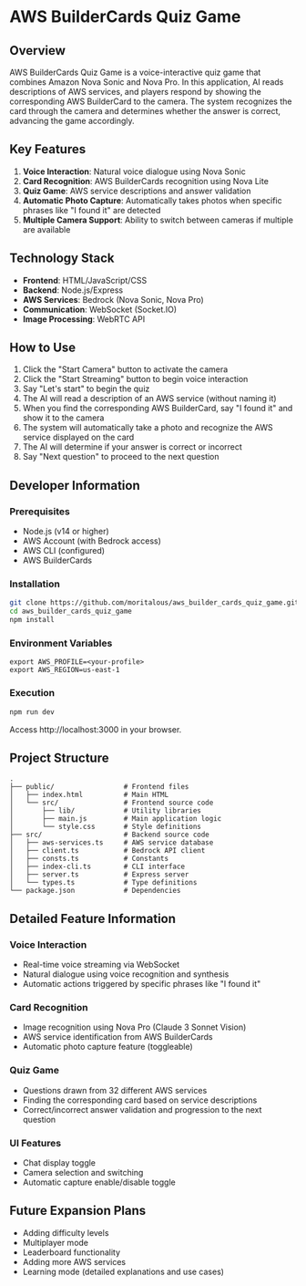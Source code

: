 # AWS BuilderCards Quiz Game

## Overview
AWS BuilderCards Quiz Game is a voice-interactive quiz game that combines Amazon Nova Sonic and Nova Pro. In this application, AI reads descriptions of AWS services, and players respond by showing the corresponding AWS BuilderCard to the camera. The system recognizes the card through the camera and determines whether the answer is correct, advancing the game accordingly.

## Key Features

1. **Voice Interaction**: Natural voice dialogue using Nova Sonic
2. **Card Recognition**: AWS BuilderCards recognition using Nova Lite
3. **Quiz Game**: AWS service descriptions and answer validation
4. **Automatic Photo Capture**: Automatically takes photos when specific phrases like "I found it" are detected
5. **Multiple Camera Support**: Ability to switch between cameras if multiple are available

## Technology Stack

- **Frontend**: HTML/JavaScript/CSS
- **Backend**: Node.js/Express
- **AWS Services**: Bedrock (Nova Sonic, Nova Pro)
- **Communication**: WebSocket (Socket.IO)
- **Image Processing**: WebRTC API

## How to Use

1. Click the "Start Camera" button to activate the camera
2. Click the "Start Streaming" button to begin voice interaction
3. Say "Let's start" to begin the quiz
4. The AI will read a description of an AWS service (without naming it)
5. When you find the corresponding AWS BuilderCard, say "I found it" and show it to the camera
6. The system will automatically take a photo and recognize the AWS service displayed on the card
7. The AI will determine if your answer is correct or incorrect
8. Say "Next question" to proceed to the next question

## Developer Information

### Prerequisites
- Node.js (v14 or higher)
- AWS Account (with Bedrock access)
- AWS CLI (configured)
- AWS BuilderCards

### Installation
```bash
git clone https://github.com/moritalous/aws_builder_cards_quiz_game.git
cd aws_builder_cards_quiz_game
npm install
```

### Environment Variables
```
export AWS_PROFILE=<your-profile>
export AWS_REGION=us-east-1
```

### Execution
```bash
npm run dev
```

Access http://localhost:3000 in your browser.

## Project Structure
```
.
├── public/                 # Frontend files
│   ├── index.html          # Main HTML
│   └── src/                # Frontend source code
│       ├── lib/            # Utility libraries
│       ├── main.js         # Main application logic
│       └── style.css       # Style definitions
├── src/                    # Backend source code
│   ├── aws-services.ts     # AWS service database
│   ├── client.ts           # Bedrock API client
│   ├── consts.ts           # Constants
│   ├── index-cli.ts        # CLI interface
│   ├── server.ts           # Express server
│   └── types.ts            # Type definitions
└── package.json            # Dependencies
```

## Detailed Feature Information

### Voice Interaction
- Real-time voice streaming via WebSocket
- Natural dialogue using voice recognition and synthesis
- Automatic actions triggered by specific phrases like "I found it"

### Card Recognition
- Image recognition using Nova Pro (Claude 3 Sonnet Vision)
- AWS service identification from AWS BuilderCards
- Automatic photo capture feature (toggleable)

### Quiz Game
- Questions drawn from 32 different AWS services
- Finding the corresponding card based on service descriptions
- Correct/incorrect answer validation and progression to the next question

### UI Features
- Chat display toggle
- Camera selection and switching
- Automatic capture enable/disable toggle

## Future Expansion Plans
- Adding difficulty levels
- Multiplayer mode
- Leaderboard functionality
- Adding more AWS services
- Learning mode (detailed explanations and use cases)
